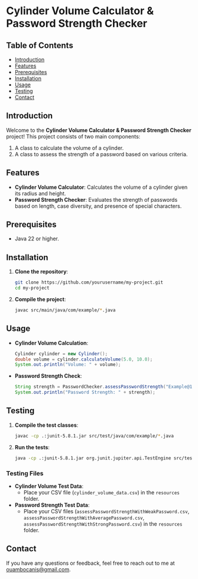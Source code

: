 # Cylinder Volume Calculator & Password Strength Checker

## Table of Contents
- [Introduction](#introduction)
- [Features](#features)
- [Prerequisites](#prerequisites)
- [Installation](#installation)
- [Usage](#usage)
- [Testing](#testing)
- [Contact](#contact)

## Introduction
Welcome to the **Cylinder Volume Calculator & Password Strength Checker** project! This project consists of two main components:
1. A class to calculate the volume of a cylinder.
2. A class to assess the strength of a password based on various criteria.

## Features
- **Cylinder Volume Calculator**: Calculates the volume of a cylinder given its radius and height.
- **Password Strength Checker**: Evaluates the strength of passwords based on length, case diversity, and presence of special characters.

## Prerequisites
- Java 22 or higher.

## Installation
1. **Clone the repository**:
    ```sh
    git clone https://github.com/yourusername/my-project.git
    cd my-project
    ```

2. **Compile the project**:
    ```sh
    javac src/main/java/com/example/*.java
    ```

## Usage
- **Cylinder Volume Calculation**:
    ```java
    Cylinder cylinder = new Cylinder();
    double volume = cylinder.calculateVolume(5.0, 10.0);
    System.out.println("Volume: " + volume);
    ```

- **Password Strength Check**:
    ```java
    String strength = PasswordChecker.assessPasswordStrength("Example@123");
    System.out.println("Password Strength: " + strength);
    ```

## Testing
1. **Compile the test classes**:
    ```sh
    javac -cp .:junit-5.8.1.jar src/test/java/com/example/*.java
    ```

2. **Run the tests**:
    ```sh
    java -cp .:junit-5.8.1.jar org.junit.jupiter.api.TestEngine src/test/java/com/example/*.java
    ```

### Testing Files
- **Cylinder Volume Test Data**:
    - Place your CSV file (`cylinder_volume_data.csv`) in the `resources` folder.
- **Password Strength Test Data**:
    - Place your CSV files (`assessPasswordStrengthWithWeakPassword.csv`, `assessPasswordStrengthWithAveragePassword.csv`, `assessPasswordStrengthWithStrongPassword.csv`) in the `resources` folder.

## Contact
If you have any questions or feedback, feel free to reach out to me at ouambocanis@gmail.com.
